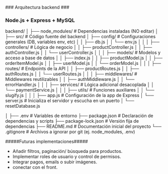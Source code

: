 ### Arquitectura backend ###

### Node.js + Express + MySQL

backend/
│
├── node_modules/ # Dependencias instaladas (NO editar)
│
├── src/ # Código fuente del backend
│ ├── config/ # Configuraciones generales (DB, variables env, etc)
│ │ ├── db.js
│ │ └── env.js
│ │
│ ├── controllers/ # Lógica de negocio
│ │ ├── productController.js
│ │ ├── authController.js
│ │ └── userController.js
│ │
│ ├── models/ # Modelos y acceso a base de datos
│ │ ├── index.js
│ │ ├── productModel.js
│ │ ├── orderItemModel.js
│ │ ├── userModel.js
│ │ └── orderModel.js
│ │
│ ├── routes/ # Endpoints de la API
│ │ ├── productRoutes.js
│ │ ├── authRoutes.js
│ │ └── userRoutes.js
│ │
│ ├── middlewares/ # Middlewares reutilizables
│ │ ├── authMiddleware.js
│ │ └── errorHandler.js
│ │
│ ├── services/ # Lógica adicional desacoplada
│ │ └── paymentService.js
│ │
│ ├── utils/ # Funciones auxiliares
│ │ └── slugify.js
│ │
│ ├── app.js # Configuración de la app de Express
│ └── server.js # Inicializa el servidor y escucha en un puerto
│ └── resetDatabase.js

│
├── .env # Variables de entorno
├── package.json # Declaración de dependencias y scripts
├── package-lock.json # Versión fija de dependencias
├── README.md # Documentación inicial del proyecto
└── .gitignore # Archivos a ignorar por git (ej. node_modules, .env)

#####Futuras implementaciones#####

- Añadir filtros, paginación/ búsqueda para productos.
- Implementar roles de usuario y control de permisos.
- Integrar pagos, emails o subir imágenes.
- conectar con el front.
